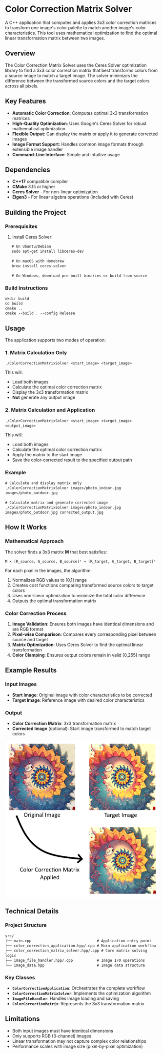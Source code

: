 # Color Correction Matrix Solver

A C++ application that computes and applies 3x3 color correction matrices to transform one image's color palette to match another image's color characteristics. This tool uses mathematical optimization to find the optimal linear transformation matrix between two images.

## Overview

The Color Correction Matrix Solver uses the Ceres Solver optimization library to find a 3x3 color correction matrix that best transforms colors from a source image to match a target image. The solver minimizes the difference between the transformed source colors and the target colors across all pixels.

## Key Features

- **Automatic Color Correction**: Computes optimal 3x3 transformation matrices
- **High-Quality Optimization**: Uses Google's Ceres Solver for robust mathematical optimization
- **Flexible Output**: Can display the matrix or apply it to generate corrected images
- **Image Format Support**: Handles common image formats through extensible image handler
- **Command-Line Interface**: Simple and intuitive usage

## Dependencies

- **C++17** compatible compiler
- **CMake** 3.15 or higher
- **Ceres Solver** - For non-linear optimization
- **Eigen3** - For linear algebra operations (included with Ceres)

## Building the Project

### Prerequisites

1. Install Ceres Solver:
```
   # On Ubuntu/Debian
   sudo apt-get install libceres-dev
   
   # On macOS with Homebrew
   brew install ceres-solver
   
   # On Windows, download pre-built binaries or build from source
```

### Build Instructions

```
mkdir build
cd build
cmake ..
cmake --build . --config Release
```

## Usage

The application supports two modes of operation:

### 1. Matrix Calculation Only
```
./ColorCorrectionMatrixSolver <start_image> <target_image>
```

This will:
- Load both images
- Calculate the optimal color correction matrix
- Display the 3x3 transformation matrix
- **Not** generate any output image

### 2. Matrix Calculation and Application
```
./ColorCorrectionMatrixSolver <start_image> <target_image> <output_image>
```

This will:
- Load both images
- Calculate the optimal color correction matrix
- Apply the matrix to the start image
- Save the color-corrected result to the specified output path

### Example
```
# Calculate and display matrix only
./ColorCorrectionMatrixSolver images/photo_indoor.jpg images/photo_outdoor.jpg

# Calculate matrix and generate corrected image
./ColorCorrectionMatrixSolver images/photo_indoor.jpg images/photo_outdoor.jpg corrected_output.jpg
```

## How It Works

### Mathematical Approach

The solver finds a 3x3 matrix **M** that best satisfies:
```
M × [R_source, G_source, B_source]ᵀ ≈ [R_target, G_target, B_target]ᵀ
```

For each pixel in the images, the algorithm:
1. Normalizes RGB values to [0,1] range
2. Creates cost functions comparing transformed source colors to target colors
3. Uses non-linear optimization to minimize the total color difference
4. Outputs the optimal transformation matrix

### Color Correction Process

1. **Image Validation**: Ensures both images have identical dimensions and are RGB format
2. **Pixel-wise Comparison**: Compares every corresponding pixel between source and target
3. **Matrix Optimization**: Uses Ceres Solver to find the optimal linear transformation
4. **Color Clamping**: Ensures output colors remain in valid [0,255] range

## Example Results

### Input Images
- **Start Image**: Original image with color characteristics to be corrected
- **Target Image**: Reference image with desired color characteristics

### Output
- **Color Correction Matrix**: 3x3 transformation matrix
- **Corrected Image** (optional): Start image transformed to match target colors

![Demo Image](images/demo_image.png)

## Technical Details

### Project Structure
```
src/
├── main.cpp                              # Application entry point
├── color_correction_application.hpp/.cpp # Main application workflow
├── color_correction_matrix_solver.hpp/.cpp # Core matrix solving logic
├── image_file_handler.hpp/.cpp           # Image I/O operations
└── image_data.hpp                        # Image data structure
```

### Key Classes

- **`ColorCorrectionApplication`**: Orchestrates the complete workflow
- **`ColorCorrectionMatrixSolver`**: Implements the optimization algorithm
- **`ImageFileHandler`**: Handles image loading and saving
- **`ColorCorrectionMatrix`**: Represents the 3x3 transformation matrix

## Limitations

- Both input images must have identical dimensions
- Only supports RGB (3-channel) images
- Linear transformation may not capture complex color relationships
- Performance scales with image size (pixel-by-pixel optimization)